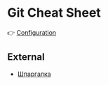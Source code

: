 # Git Cheat Sheet

👉 [Configuration](git.md#configuration)

## External
* [Шпаргалка](https://training.github.com/downloads/ru/github-git-cheat-sheet/)

